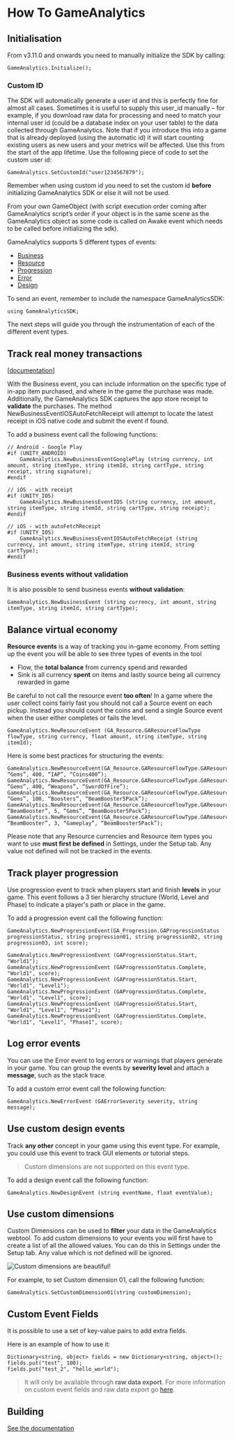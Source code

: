 # How To GameAnalytics

## Initialisation

From v3.11.0 and onwards you need to manually initialize the SDK by calling:

`GameAnalytics.Initialize();`

### Custom ID

The SDK will automatically generate a user id and this is perfectly fine for almost all cases.
Sometimes it is useful to supply this user_id manually – for example, if you download raw data for processing and need to match your internal user id (could be a database index on your user table) to the data collected through GameAnalytics.
Note that if you introduce this into a game that is already deployed (using the automatic id) it will start counting existing users as new users and your metrics will be affected. Use this from the start of the app lifetime.
Use the following piece of code to set the custom user id:

`GameAnalytics.SetCustomId("user1234567879");`

Remember when using custom id you need to set the custom id __before__ initializing GameAnalytics SDK or else it will not be used.

From your own GameObject (with script execution order coming after GameAnalytics script’s order if your object is in the same scene as the GameAnalytics object as some code is called on Awake event which needs to be called before initializing the sdk).

GameAnalytics supports 5 different types of events:

- [Business](#track-real-money-transactions)
- [Resource](#balance-virtual-economy)
- [Progression](#track-player-progression)
- [Error](#log-error-events)
- [Design](#use-custom-design-events)

To send an event, remember to include the namespace GameAnalyticsSDK:

`using GameAnalyticsSDK;`

The next steps will guide you through the instrumentation of each of the different event types.

## Track real money transactions
[[documentation](https://gameanalytics.force.com/knowledgebase/s/article/Event-Tracking-Unity-SDK#Business-Events "GameAnalytics.com")]

With the Business event, you can include information on the specific type of in-app item purchased, and where in the game the purchase was made. Additionally, the GameAnalytics SDK captures the app store receipt to __validate__ the purchases.
The method NewBusinessEventIOSAutoFetchReceipt will attempt to locate the latest receipt in iOS native code and submit the event if found.

To add a business event call the following functions:

```
// Android - Google Play
#if (UNITY_ANDROID)
    GameAnalytics.NewBusinessEventGooglePlay (string currency, int amount, string itemType, string itemId, string cartType, string receipt, string signature);
#endif

// iOS - with receipt
#if (UNITY_IOS)
    GameAnalytics.NewBusinessEventIOS (string currency, int amount, string itemType, string itemId, string cartType, string receipt);
#endif

// iOS - with autoFetchReceipt
#if (UNITY_IOS)
    GameAnalytics.NewBusinessEventIOSAutoFetchReceipt (string currency, int amount, string itemType, string itemId, string cartType);
#endif
```

### Business events without validation

It is also possible to send business events __without validation__:

`GameAnalytics.NewBusinessEvent (string currency, int amount, string itemType, string itemId, string cartType);`

## Balance virtual economy

__Resource events__ is a way of tracking you in-game economy. From setting up the event you will be able to see three types of events in the tool

- Flow, the __total balance__ from currency spend and rewarded
- Sink is all currency __spent__ on items and lastly source being all currency rewarded in game

Be careful to not call the resource event __too often__! In a game where the user collect coins fairly fast you should not call a Source event on each pickup.
Instead you should count the coins and send a single Source event when the user either completes or fails the level.

`GameAnalytics.NewResourceEvent (GA_Resource.GAResourceFlowType flowType, string currency, float amount, string itemType, string itemId);`

Here is some best practices for structuring the events:

```
GameAnalytics.NewResourceEvent(GA_Resource.GAResourceFlowType.GAResourceFlowTypeSource, “Gems”, 400, “IAP”, “Coins400”);
GameAnalytics.NewResourceEvent(GA_Resource.GAResourceFlowType.GAResourceFlowTypeSink, “Gems”, 400, “Weapons”, “SwordOfFire”);
GameAnalytics.NewResourceEvent(GA_Resource.GAResourceFlowType.GAResourceFlowTypeSink, “Gems”, 100, “Boosters”, “BeamBooster5Pack”);
GameAnalytics.NewResourceEvent(GA_Resource.GAResourceFlowType.GAResourceFlowTypeSource, “BeamBooster”, 5, “Gems”, “BeamBooster5Pack”);
GameAnalytics.NewResourceEvent(GA_Resource.GAResourceFlowType.GAResourceFlowTypeSink, “BeamBooster”, 3, “Gameplay”, “BeamBooster5Pack”);
```

Please note that any Resource currencies and Resource item types you want to use __must first be defined__ in Settings, under the Setup tab.
Any value not defined will not be tracked in the events.

## Track player progression

Use progression event to track when players start and finish __levels__ in your game. This event follows a 3 tier hierarchy structure (World, Level and Phase) to indicate a player's path or place in the game.

To add a progression event call the following function:

`GameAnalytics.NewProgressionEvent(GA_Progression.GAProgressionStatus progressionStatus, string progression01, string progression02, string progression03, int score);`

```
GameAnalytics.NewProgressionEvent (GAProgressionStatus.Start, "World1");
GameAnalytics.NewProgressionEvent (GAProgressionStatus.Complete, "World1", score);
GameAnalytics.NewProgressionEvent (GAProgressionStatus.Start, "World1", "Level1");
GameAnalytics.NewProgressionEvent (GAProgressionStatus.Complete, "World1", "Level1", score);
GameAnalytics.NewProgressionEvent (GAProgressionStatus.Start, "World1", "Level1", "Phase1");
GameAnalytics.NewProgressionEvent (GAProgressionStatus.Complete, "World1", "Level1", "Phase1", score);
```

## Log error events

You can use the Error event to log errors or warnings that players generate in your game. You can group the events by __severity level__ and attach a __message__, such as the stack trace.

To add a custom error event call the following function:

`GameAnalytics.NewErrorEvent (GAErrorSeverity severity, string message);`

## Use custom design events

Track __any other__ concept in your game using this event type. For example, you could use this event to track GUI elements or tutorial steps.

> Custom dimensions are not supported on this event type.

To add a design event call the following function:

`GameAnalytics.NewDesignEvent (string eventName, float eventValue);`

## Use custom dimensions

Custom Dimensions can be used to __filter__ your data in the GameAnalytics webtool. To add custom dimensions to your events you will first have to create a list of all the allowed values. You can do this in Settings under the Setup tab.
Any value which is not defined will be ignored.

![Custom dimensions are beautiful!](https://s3.amazonaws.com/public.gameanalytics.com/resources/images/sdk_doc/wrapper_unity/custom_dimensions_and_resources.png "Custom dimensions")


For example, to set Custom dimension 01, call the following function:

`GameAnalytics.SetCustomDimension01(string customDimension);`

## Custom Event Fields

It is possible to use a set of key-value pairs to add extra fields.

Here is an example of how to use it:

```
Dictionary<string, object> fields = new Dictionary<string, object>();
fields.put("test", 100);
fields.put("test_2", "hello_world");
```

> It will only be available through __raw data export__. For more information on custom event fields and raw data export go [here](https://gameanalytics.com/docs/s/article/Raw-Export-Overview "Raw export docs").

## Building

[See the documentation](https://gameanalytics.force.com/knowledgebase/s/article/Advanced-Integration-Unity-SDK#Platform-Build "GameAnalytics documentation")